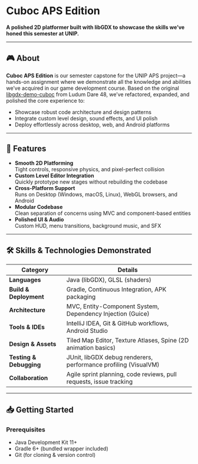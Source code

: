 # Cuboc APS Edition

**A polished 2D platformer built with libGDX to showcase the skills we’ve honed this semester at UNIP.**

---

## 🎮 About

**Cuboc APS Edition** is our semester capstone for the UNIP APS project—a hands-on assignment where we demonstrate all the knowledge and abilities we’ve acquired in our game development course. Based on the original [libgdx-demo-cuboc](https://github.com/libgdx/libgdx-demo-cuboc) from Ludum Dare 48, we’ve refactored, expanded, and polished the core experience to:

- Showcase robust code architecture and design patterns  
- Integrate custom level design, sound effects, and UI polish  
- Deploy effortlessly across desktop, web, and Android platforms  

---

## 🚀 Features

- **Smooth 2D Platforming**  
  Tight controls, responsive physics, and pixel-perfect collision  
- **Custom Level Editor Integration**  
  Quickly prototype new stages without rebuilding the codebase  
- **Cross-Platform Support**  
  Runs on Desktop (Windows, macOS, Linux), WebGL browsers, and Android  
- **Modular Codebase**  
  Clean separation of concerns using MVC and component-based entities  
- **Polished UI & Audio**  
  Custom HUD, menu transitions, background music, and SFX  

---

## 🛠️ Skills & Technologies Demonstrated

| Category               | Details                                                              |
| ---------------------- | -------------------------------------------------------------------- |
| **Languages**          | Java (libGDX), GLSL (shaders)                                        |
| **Build & Deployment** | Gradle, Continuous Integration, APK packaging                        |
| **Architecture**       | MVC, Entity-Component System, Dependency Injection (Guice)           |
| **Tools & IDEs**       | IntelliJ IDEA, Git & GitHub workflows, Android Studio                |
| **Design & Assets**    | Tiled Map Editor, Texture Atlases, Spine (2D animation basics)      |
| **Testing & Debugging**| JUnit, libGDX debug renderers, performance profiling (VisualVM)     |
| **Collaboration**      | Agile sprint planning, code reviews, pull requests, issue tracking   |

---

## 📥 Getting Started

### Prerequisites

- Java Development Kit 11+  
- Gradle 6+ (bundled wrapper included)  
- Git (for cloning & version control)  

